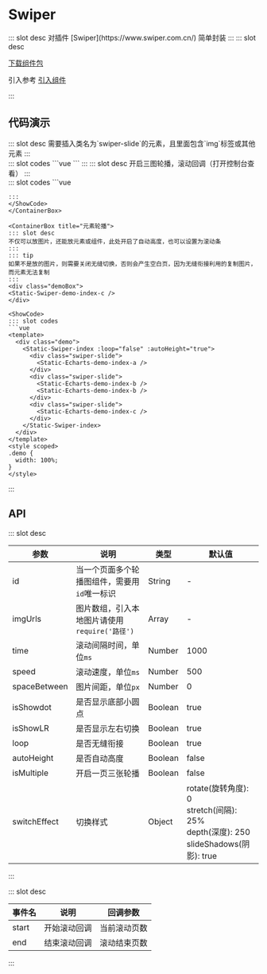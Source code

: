 # Swiper

<ContainerBox title="介绍">
::: slot desc
对插件 [Swiper](https://www.swiper.com.cn/) 简单封装
:::
</ContainerBox>

<ContainerBox title="下载并引入">
::: slot desc

[下载组件包](https://gitee.com/lengyibai/component-package/raw/master/LibSwiper.zip)

引入参考 [引入组件](/Components/Base/start.html#引入组件)

:::
</ContainerBox>

## 代码演示

<ContainerBox title="基础用法">
::: slot desc
需要插入类名为`swiper-slide`的元素，且里面包含`img`标签或其他元素
:::

<div class="demoBox">
<Static-Swiper-demo-index-a />
</div>

<ShowCode>
::: slot codes
```vue
<template>
  <div class="demo">
    <LibSwiper>
      <div class="swiper-slide">
        <img src="./img/1.png" alt />
      </div>
      <div class="swiper-slide">
        <img src="./img/2.png" alt />
      </div>
      <div class="swiper-slide">
        <img src="./img/3.png" alt />
      </div>
      <div class="swiper-slide">
        <img src="./img/4.png" alt />
      </div>
      <div class="swiper-slide">
        <img src="./img/5.png" alt />
      </div>
    </LibSwiper>
  </div>
</template>
<style scoped>
.demo {
  width: 100%;
}
</style>
```
:::
</ShowCode>
</ContainerBox>

<ContainerBox title="自定义样式">
::: slot desc
开启三图轮播，滚动回调（打开控制台查看）
:::

<div class="demoBox">
<Static-Swiper-demo-index-b />
</div>

<ShowCode>
::: slot codes
```vue
<template>
  <div class="demo">
    <!-- 需要插入类名为swiper-slide的元素，且里面包含img标签 -->
    <Static-Swiper-index :isMultiple="true" @start="start" @end="end">
      <div class="swiper-slide">
        <img src="./img/1.png" alt />
      </div>
      <div class="swiper-slide">
        <img src="./img/2.png" alt />
      </div>
      <div class="swiper-slide">
        <img src="./img/3.png" alt />
      </div>
      <div class="swiper-slide">
        <img src="./img/4.png" alt />
      </div>
      <div class="swiper-slide">
        <img src="./img/5.png" alt />
      </div>
    </Static-Swiper-index>
  </div>
</template>
<script>
export default {
  methods: {
    start(i) {
      console.warn(`开始滚动回调，当前第${i}页`);
    },
    end(i) {
      console.warn(`结束滚动回调，当前第${i}页`);
    },
  },
};
</script>
<style scoped>
.demo {
  width: 100%;
}

img {
  width: 100%;
  height: 100%;
  object-fit: cover;
}
</style>

```
:::
</ShowCode>
</ContainerBox>

<ContainerBox title="元素轮播">
::: slot desc
不仅可以放图片，还能放元素或组件，此处开启了自动高度，也可以设置为滚动条
:::
::: tip
如果不是放的图片，则需要关闭无缝切换，否则会产生空白页，因为无缝衔接利用的复制图片，而元素无法复制
:::
<div class="demoBox">
<Static-Swiper-demo-index-c />
</div>

<ShowCode>
::: slot codes
```vue
<template>
  <div class="demo">
    <Static-Swiper-index :loop="false" :autoHeight="true">
      <div class="swiper-slide">
        <Static-Echarts-demo-index-a />
      </div>
      <div class="swiper-slide">
        <Static-Echarts-demo-index-b />
        <Static-Echarts-demo-index-b />
      </div>
      <div class="swiper-slide">
        <Static-Echarts-demo-index-c />
      </div>
    </Static-Swiper-index>
  </div>
</template>
<style scoped>
.demo {
  width: 100%;
}
</style>
```
:::
</ShowCode>
</ContainerBox>

## API

<ContainerBox title="Props">
::: slot desc

| 参数         | 说明                                          | 类型    | 默认值                                                       |
| ------------ | --------------------------------------------- | ------- | ------------------------------------------------------------ |
| id           | 当一个页面多个轮播图组件，需要用`id`唯一标识  | String  | -                                                            |
| imgUrls      | 图片数组，引入本地图片请使用`require('路径')` | Array   | -                                                            |
| time         | 滚动间隔时间，单位`ms`                        | Number  | 1000                                                         |
| speed        | 滚动速度，单位`ms`                            | Number  | 500                                                          |
| spaceBetween | 图片间距，单位`px`                            | Number  | 0                                                            |
| isShowdot    | 是否显示底部小圆点                            | Boolean | true                                                         |
| isShowLR     | 是否显示左右切换                              | Boolean | true                                                         |
| loop         | 是否无缝衔接                                  | Boolean | true                                                         |
| autoHeight   | 是否自动高度                                  | Boolean | false                                                        |
| isMultiple   | 开启一页三张轮播                              | Boolean | false                                                        |
| switchEffect | 切换样式                                      | Object  | rotate(旋转角度): 0<br />stretch(间隔): 25%<br />depth(深度): 250<br />slideShadows(阴影): true |

:::
</ContainerBox>

<ContainerBox title="Events">
::: slot desc

| 事件名 | 说明         | 回调参数     |
| ------ | ------------ | ------------ |
| start  | 开始滚动回调 | 当前滚动页数 |
| end    | 结束滚动回调 | 滚动结束页数 |

:::
</ContainerBox>
